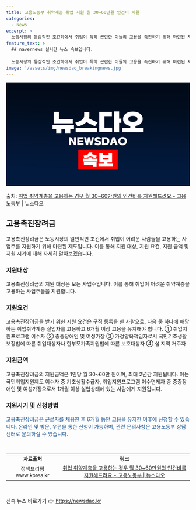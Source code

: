 ```yaml
---
title: 고용노동부 취약계층 취업 지원 월 30~60만원 인건비 지원
categories:
  - News
excerpt: >
  노동시장의 통상적인 조건하에서 취업이 특히 곤란한 이들의 고용을 촉진하기 위해 마련된 제도입니다.  ▲ 지원…
feature_text: >
  ## navernews 실시간 뉴스 속보입니다.

  노동시장의 통상적인 조건하에서 취업이 특히 곤란한 이들의 고용을 촉진하기 위해 마련된 제도입니다.  ▲ 지원…
image: '/assets/img/newsdao_breakingnews.jpg'
---
```


![뉴스다오 속보](/assets/img/newsdao_breakingnews.jpg)

<p>출처: <a href="https://newsdao.kr/3847" rel="dofollow">취업 취약계층을 고용하는 경우 월 30~60만원의 인건비를 지원해드려요 - 고용노동부</a> | 뉴스다오</p>

<h2 data-ke-size="size26">고용촉진장려금</h2>
<p data-ke-size="size16">고용촉진장려금은 노동시장의 일반적인 조건에서 취업이 어려운 사람들을 고용하는 사업주를 지원하기 위해 마련된 제도입니다. 이를 통해 지원 대상, 지원 요건, 지원 금액 및 지원 시기에 대해 자세히 알아보겠습니다.</p>

<h3><b>지원대상</b></h3>
<p data-ke-size="size16">고용촉진장려금의 지원 대상은 모든 사업주입니다. 이를 통해 취업이 어려운 취약계층을 고용하는 사업주들을 지원합니다.</p>

<h3><b>지원요건</b></h3>
<p data-ke-size="size16">고용촉진장려금을 받기 위한 지원 요건은 구직 등록을 한 사람으로, 다음 중 하나에 해당하는 취업취약계층 실업자를 고용하고 6개월 이상 고용을 유지해야 합니다. ① 취업지원프로그램 이수자 ② 중증장애인 및 여성가장 ③ 가정양육책임자로서 국민기초생활 보장법에 따른 취업대상자나 한부모가족지원법에 따른 보호대상자 ④ 섬 지역 거주자</p>

<h3><b>지원금액</b></h3>
<p data-ke-size="size16">고용촉진장려금의 지원금액은 1인당 월 30~60만 원이며, 최대 2년간 지원됩니다. 이는 국민취업지원제도 이수자 중 기초생활수급자, 취업지원프로그램 이수면제자 중 중증장애인 및 여성가장으로서 1개월 이상 실업상태에 있는 사람에게 지원됩니다.</p>

<h3><b>지원시기 및 신청방법</b></h3>
<p data-ke-size="size16"><span style="color: #1a5490;">고용촉진장려금은 근로자를 채용한 후 6개월 동안 고용을 유지한 이후에 신청할 수 있습니다. 온라인 및 방문, 우편을 통한 신청이 가능하며, 관련 문의사항은 고용노동부 상담센터로 문의하실 수 있습니다.</span></p>

<p data-ke-size="size16">&nbsp;</p>
<table>
  <tbody>
    <tr>
      <td style="text-align: center; height: 17px;"><b>자료출처</b></td>
      <td style="text-align: center; height: 17px;"><b>링크</b></td>
    </tr>
    <tr>
      <td style="text-align: center; height: 17px;">정책브리핑 www.korea.kr</td>
      <td style="text-align: center; height: 17px;"><a href="https://newsdao.kr/3847">취업 취약계층을 고용하는 경우 월 30~60만원의 인건비를 지원해드려요 - 고용노동부 | 뉴스다오</a></td>
    </tr>
  </tbody>
</table>
<p data-ke-size="size16">&nbsp;</p> 

신속 뉴스 바로가기 👉 <a href="https://newsdao.kr" rel="dofollow">https://newsdao.kr</a>


